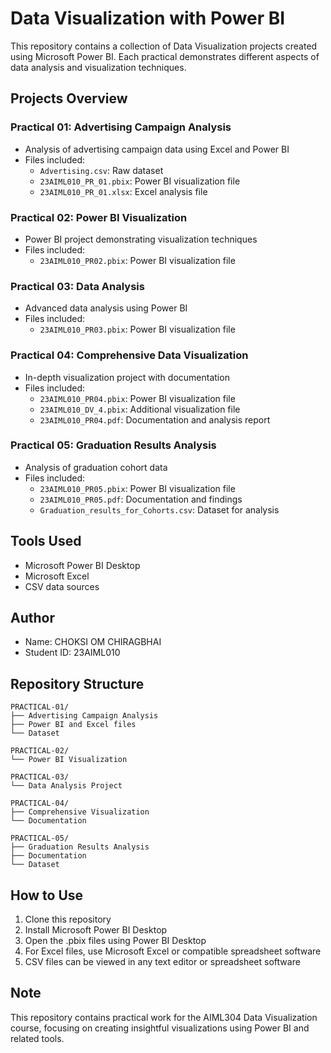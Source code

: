 # Data Visualization with Power BI

This repository contains a collection of Data Visualization projects created using Microsoft Power BI. Each practical demonstrates different aspects of data analysis and visualization techniques.

## Projects Overview

### Practical 01: Advertising Campaign Analysis
- Analysis of advertising campaign data using Excel and Power BI
- Files included:
  - `Advertising.csv`: Raw dataset
  - `23AIML010_PR_01.pbix`: Power BI visualization file
  - `23AIML010_PR_01.xlsx`: Excel analysis file

### Practical 02: Power BI Visualization
- Power BI project demonstrating visualization techniques
- Files included:
  - `23AIML010_PR02.pbix`: Power BI visualization file

### Practical 03: Data Analysis
- Advanced data analysis using Power BI
- Files included:
  - `23AIML010_PR03.pbix`: Power BI visualization file

### Practical 04: Comprehensive Data Visualization
- In-depth visualization project with documentation
- Files included:
  - `23AIML010_PR04.pbix`: Power BI visualization file
  - `23AIML010_DV_4.pbix`: Additional visualization file
  - `23AIML010_PR04.pdf`: Documentation and analysis report

### Practical 05: Graduation Results Analysis
- Analysis of graduation cohort data
- Files included:
  - `23AIML010_PR05.pbix`: Power BI visualization file
  - `23AIML010_PR05.pdf`: Documentation and findings
  - `Graduation_results_for_Cohorts.csv`: Dataset for analysis

## Tools Used
- Microsoft Power BI Desktop
- Microsoft Excel
- CSV data sources

## Author
- Name: CHOKSI OM CHIRAGBHAI
- Student ID: 23AIML010

## Repository Structure
```
PRACTICAL-01/
├── Advertising Campaign Analysis
├── Power BI and Excel files
└── Dataset

PRACTICAL-02/
└── Power BI Visualization

PRACTICAL-03/
└── Data Analysis Project

PRACTICAL-04/
├── Comprehensive Visualization
└── Documentation

PRACTICAL-05/
├── Graduation Results Analysis
├── Documentation
└── Dataset
```

## How to Use
1. Clone this repository
2. Install Microsoft Power BI Desktop
3. Open the .pbix files using Power BI Desktop
4. For Excel files, use Microsoft Excel or compatible spreadsheet software
5. CSV files can be viewed in any text editor or spreadsheet software

## Note
This repository contains practical work for the AIML304 Data Visualization course, focusing on creating insightful visualizations using Power BI and related tools.
